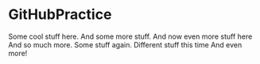 # GitHubPractice

Some cool stuff here.
And some more stuff.
And now even more stuff here
And so much more.
Some stuff again.
Different stuff this time
And even more!
